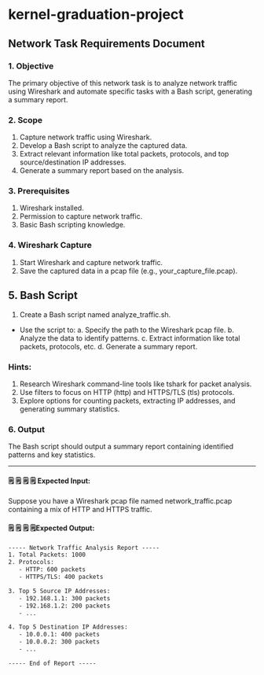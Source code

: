 # kernel-graduation-project

## Network Task Requirements Document


### 1. Objective
The primary objective of this network task is to analyze network traffic using Wireshark and automate specific tasks with a Bash script, generating a summary report.


### 2. Scope
1. Capture network traffic using Wireshark.
2. Develop a Bash script to analyze the captured data.
3. Extract relevant information like total packets, protocols, and top source/destination IP addresses.
4. Generate a summary report based on the analysis.


### 3. Prerequisites
1. Wireshark installed.
2. Permission to capture network traffic.
3. Basic Bash scripting knowledge.


### 4. Wireshark Capture
1. Start Wireshark and capture network traffic.
2. Save the captured data in a pcap file (e.g., your_capture_file.pcap).



## 5. Bash Script
1. Create a Bash script named analyze_traffic.sh.
* Use the script to:
a. Specify the path to the Wireshark pcap file.
b. Analyze the data to identify patterns.
c. Extract information like total packets, protocols, etc.
d. Generate a summary report.



### Hints:

1. Research Wireshark command-line tools like tshark for packet analysis.
2. Use filters to focus on HTTP (http) and HTTPS/TLS (tls) protocols.
3. Explore options for counting packets, extracting IP addresses, and generating summary statistics.

### 6. Output
The Bash script should output a summary report containing identified patterns and key statistics.

----------------------------------

#### 🗒️ 🗒️ 🗒️ 🗒️ Expected Input:

Suppose you have a Wireshark pcap file named network_traffic.pcap containing a mix of HTTP and HTTPS traffic.


#### 🗒️ 🗒️ 🗒️ 🗒️Expected Output:

```txt
----- Network Traffic Analysis Report -----
1. Total Packets: 1000
2. Protocols:
   - HTTP: 600 packets
   - HTTPS/TLS: 400 packets

3. Top 5 Source IP Addresses:
   - 192.168.1.1: 300 packets
   - 192.168.1.2: 200 packets
   - ...

4. Top 5 Destination IP Addresses:
   - 10.0.0.1: 400 packets
   - 10.0.0.2: 300 packets
   - ...

----- End of Report -----


```
